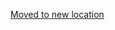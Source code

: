 [Moved to new location](https://github.com/DataTalksClub/machine-learning-zoomcamp/blob/master/03-classification/12-using-log-reg.md)